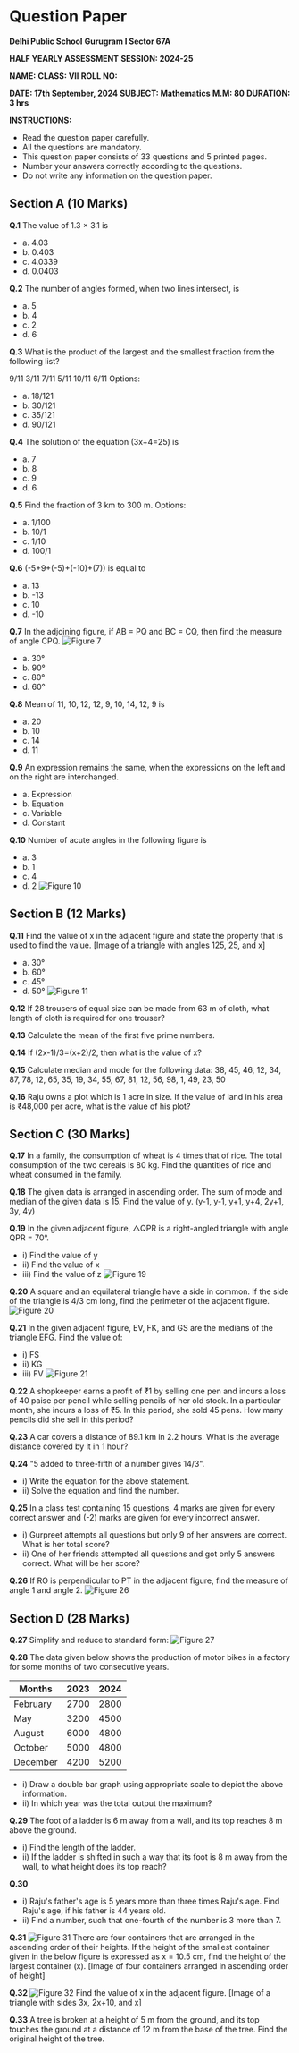 # Question Paper

**Delhi Public School**
**Gurugram I Sector 67A**

**HALF YEARLY ASSESSMENT**
**SESSION: 2024-25**

**NAME:**
**CLASS: VII**
**ROLL NO:**

**DATE: 17th September, 2024**
**SUBJECT: Mathematics**
**M.M: 80**
**DURATION: 3 hrs**

**INSTRUCTIONS:**

* Read the question paper carefully.
* All the questions are mandatory.
* This question paper consists of 33 questions and 5 printed pages.
* Number your answers correctly according to the questions.
* Do not write any information on the question paper.

## Section A (10 Marks)

**Q.1**
The value of 1.3 × 3.1 is
* a. 4.03
* b. 0.403
* c. 4.0339
* d. 0.0403

**Q.2**
The number of angles formed, when two lines intersect, is
* a. 5
* b. 4
* c. 2
* d. 6

**Q.3**
What is the product of the largest and the smallest fraction from the following list?

9/11
3/11
7/11
5/11
10/11
6/11
Options:

* a. 18/121
* b. 30/121
* c. 35/121
* d. 90/121

**Q.4**
The solution of the equation \(3x+4=25\) is
* a. 7
* b. 8
* c. 9
* d. 6

**Q.5**
Find the fraction of 3 km to 300 m.
Options:
* a. 1/100
* b. 10/1
* c. 1/10
* d. 100/1

**Q.6**
\(-5+9+(-5)+(-10)+(7)\) is equal to
* a. 13
* b. -13
* c. 10
* d. -10

**Q.7**
In the adjoining figure, if AB = PQ and BC = CQ, then find the measure of angle CPQ.
![Figure 7](./maths7.png)
* a. 30°
* b. 90°
* c. 80°
* d. 60°

**Q.8**
Mean of 11, 10, 12, 12, 9, 10, 14, 12, 9 is
* a. 20
* b. 10
* c. 14
* d. 11

**Q.9**
An expression remains the same, when the expressions on the left and on the right are interchanged.
* a. Expression
* b. Equation
* c. Variable
* d. Constant

**Q.10**
Number of acute angles in the following figure is
* a. 3
* b. 1
* c. 4
* d. 2
![Figure 10](./maths10.png)


## Section B (12 Marks)

**Q.11**
Find the value of x in the adjacent figure and state the property that is used to find the value.
[Image of a triangle with angles 125, 25, and x]
* a. 30°
* b. 60°
* c. 45°
* d. 50°
![Figure 11](./maths11.png)

**Q.12**
If 28 trousers of equal size can be made from 63 m of cloth, what length of cloth is required for one trouser?

**Q.13**
Calculate the mean of the first five prime numbers.

**Q.14**
If (2x-1)/3=(x+2)/2, then what is the value of x?

**Q.15**
Calculate median and mode for the following data:
38, 45, 46, 12, 34, 87, 78, 12, 65, 35, 19, 34, 55, 67, 81, 12, 56, 98, 1, 49, 23, 50

**Q.16**
Raju owns a plot which is 1 acre in size. If the value of land in his area is ₹48,000 per acre, what is the value of his plot?

## Section C (30 Marks)

**Q.17**
In a family, the consumption of wheat is 4 times that of rice. The total consumption of the two cereals is 80 kg. Find the quantities of rice and wheat consumed in the family.

**Q.18**
The given data is arranged in ascending order. The sum of mode and median of the given data is 15. Find the value of y.
\(y-1, y-1, y+1, y+4, 2y+1, 3y, 4y\)

**Q.19**
In the given adjacent figure, △QPR is a right-angled triangle with angle QPR = 70°.
* i) Find the value of y
* ii) Find the value of x
* iii) Find the value of z
![Figure 19](./maths19.png)

**Q.20**
A square and an equilateral triangle have a side in common. If the side of the triangle is 4/3 cm long, find the perimeter of the adjacent figure.
![Figure 20](./maths20.png)

**Q.21**
In the given adjacent figure, EV, FK, and GS are the medians of the triangle EFG. Find the value of:
* i) FS
* ii) KG
* iii) FV
![Figure 21](./maths21.png)


**Q.22**
A shopkeeper earns a profit of ₹1 by selling one pen and incurs a loss of 40 paise per pencil while selling pencils of her old stock. In a particular month, she incurs a loss of ₹5. In this period, she sold 45 pens. How many pencils did she sell in this period?

**Q.23**
A car covers a distance of 89.1 km in 2.2 hours. What is the average distance covered by it in 1 hour?

**Q.24**
"5 added to three-fifth of a number gives 14/3".
* i) Write the equation for the above statement.
* ii) Solve the equation and find the number.


**Q.25**
In a class test containing 15 questions, 4 marks are given for every correct answer and (-2) marks are given for every incorrect answer.
* i) Gurpreet attempts all questions but only 9 of her answers are correct. What is her total score?
* ii) One of her friends attempted all questions and got only 5 answers correct. What will be her score?

**Q.26**
If RO is perpendicular to PT in the adjacent figure, find the measure of angle 1 and angle 2.
![Figure 26](./maths26.png)

## Section D (28 Marks)

**Q.27**
Simplify and reduce to standard form:
![Figure 27](./maths27.png)


**Q.28**
The data given below shows the production of motor bikes in a factory for some months of two consecutive years.

| Months   | 2023 | 2024 |
|----------|------|------|
| February | 2700 | 2800 |
| May      | 3200 | 4500 |
| August   | 6000 | 4800 |
| October  | 5000 | 4800 |
| December | 4200 | 5200 |

* i) Draw a double bar graph using appropriate scale to depict the above information.
* ii) In which year was the total output the maximum?


**Q.29**
The foot of a ladder is 6 m away from a wall, and its top reaches 8 m above the ground.
* i) Find the length of the ladder.
* ii) If the ladder is shifted in such a way that its foot is 8 m away from the wall, to what height does its top reach?

**Q.30**
* i) Raju's father's age is 5 years more than three times Raju's age. Find Raju's age, if his father is 44 years old.
* ii) Find a number, such that one-fourth of the number is 3 more than 7.

**Q.31**
![Figure 31](./maths31.png)
There are four containers that are arranged in the ascending order of their heights. If the height of the smallest container given in the below figure is expressed as x = 10.5 cm, find the height of the largest container (x).
[Image of four containers arranged in ascending order of height]

**Q.32**
![Figure 32](./maths32.png)
Find the value of x in the adjacent figure.
[Image of a triangle with sides 3x, 2x+10, and x]

**Q.33**
A tree is broken at a height of 5 m from the ground, and its top touches the ground at a distance of 12 m from the base of the tree. Find the original height of the tree.





